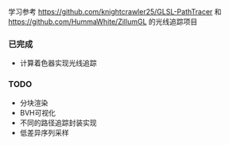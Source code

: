学习参考 https://github.com/knightcrawler25/GLSL-PathTracer 和 https://github.com/HummaWhite/ZillumGL 的光线追踪项目

### 已完成
- 计算着色器实现光线追踪

### TODO
- 分块渲染
- BVH可视化
- 不同的路径追踪封装实现
- 低差异序列采样

